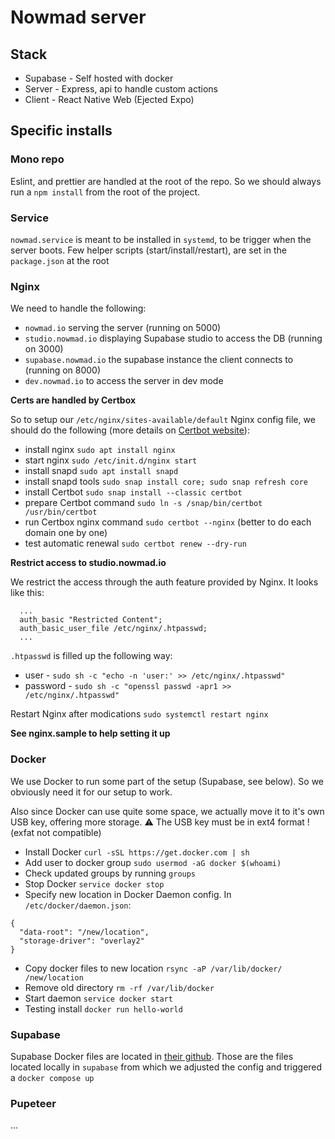 # Nowmad server

## Stack

- Supabase - Self hosted with docker
- Server - Express, api to handle custom actions
- Client - React Native Web (Ejected Expo)

## Specific installs

### Mono repo

Eslint, and prettier are handled at the root of the repo.
So we should always run a `npm install` from the root of the project.

### Service

`nowmad.service` is meant to be installed in `systemd`, to be trigger when the server boots.
Few helper scripts (start/install/restart), are set in the `package.json` at the root

### Nginx

We need to handle the following:

- `nowmad.io` serving the server (running on 5000)
- `studio.nowmad.io` displaying Supabase studio to access the DB (running on 3000)
- `supabase.nowmad.io` the supabase instance the client connects to (running on 8000)
- `dev.nowmad.io` to access the server in dev mode

**Certs are handled by Certbox**

So to setup our `/etc/nginx/sites-available/default` Nginx config file, we should do the following (more details on [Certbot website](https://certbot.eff.org/instructions?ws=nginx&os=debianbuster)):

- install nginx `sudo apt install nginx`
- start nginx `sudo /etc/init.d/nginx start`
- install snapd `sudo apt install snapd`
- install snapd tools `sudo snap install core; sudo snap refresh core`
- install Certbot `sudo snap install --classic certbot`
- prepare Certbot command `sudo ln -s /snap/bin/certbot /usr/bin/certbot`
- run Certbox nginx command `sudo certbot --nginx` (better to do each domain one by one)
- test automatic renewal `sudo certbot renew --dry-run`

**Restrict access to studio.nowmad.io**

We restrict the access through the auth feature provided by Nginx. It looks like this:

```
  ...
  auth_basic "Restricted Content";
  auth_basic_user_file /etc/nginx/.htpasswd;
  ...
```

`.htpasswd` is filled up the following way:

- user - `sudo sh -c "echo -n 'user:' >> /etc/nginx/.htpasswd"`
- password - `sudo sh -c "openssl passwd -apr1 >> /etc/nginx/.htpasswd"`

Restart Nginx after modications `sudo systemctl restart nginx`

**See nginx.sample to help setting it up**

### Docker

We use Docker to run some part of the setup (Supabase, see below). So we obviously need it for our setup to work.

Also since Docker can use quite some space, we actually move it to it's own USB key, offering more storage.
⚠️ The USB key must be in ext4 format ! (exfat not compatible)

- Install Docker `curl -sSL https://get.docker.com | sh`
- Add user to docker group `sudo usermod -aG docker $(whoami)`
- Check updated groups by running `groups`
- Stop Docker `service docker stop`
- Specify new location in Docker Daemon config. In `/etc/docker/daemon.json`:

```
{
  "data-root": "/new/location",
  "storage-driver": "overlay2"
}
```

- Copy docker files to new location `rsync -aP /var/lib/docker/ /new/location`
- Remove old directory `rm -rf /var/lib/docker`
- Start daemon `service docker start`
- Testing install `docker run hello-world`

### Supabase

Supabase Docker files are located in [their github](https://github.com/supabase/supabase/tree/master/docker).
Those are the files located locally in `supabase` from which we adjusted the config and triggered a `docker compose up`


### Pupeteer

...

